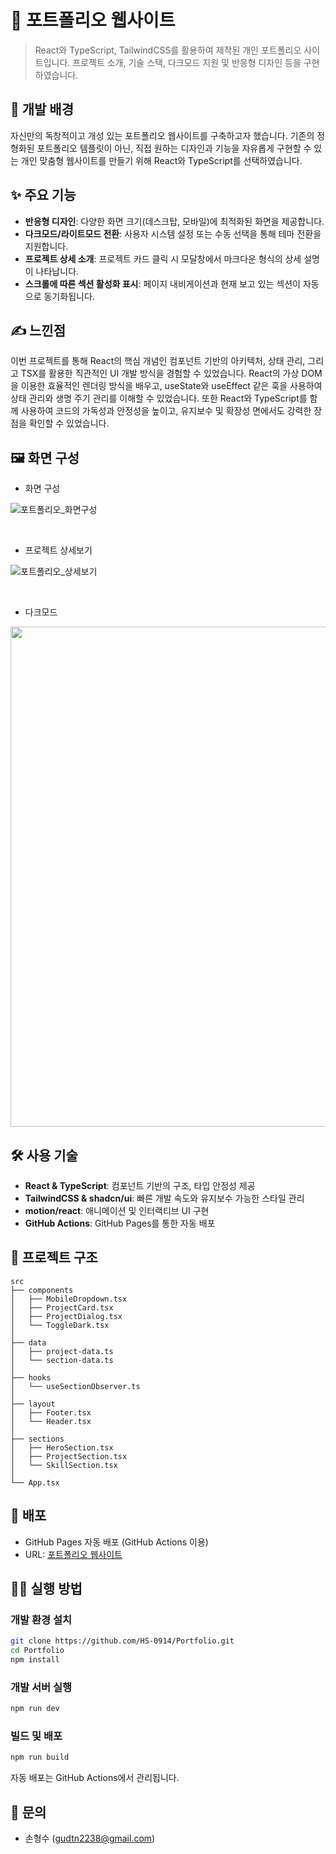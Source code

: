# 📜 포트폴리오 웹사이트

> React와 TypeScript, TailwindCSS를 활용하여 제작된 개인 포트폴리오 사이트입니다. 프로젝트 소개, 기술 스택, 다크모드 지원 및 반응형 디자인 등을 구현하였습니다.

## 🤔 개발 배경

자신만의 독창적이고 개성 있는 포트폴리오 웹사이트를 구축하고자 했습니다. 기존의 정형화된 포트폴리오 템플릿이 아닌, 직접 원하는 디자인과 기능을 자유롭게 구현할 수 있는 개인 맞춤형 웹사이트를 만들기 위해 React와 TypeScript를 선택하였습니다.

## ✨ 주요 기능

- **반응형 디자인**: 다양한 화면 크기(데스크탑, 모바일)에 최적화된 화면을 제공합니다.
- **다크모드/라이트모드 전환**: 사용자 시스템 설정 또는 수동 선택을 통해 테마 전환을 지원합니다.
- **프로젝트 상세 소개**: 프로젝트 카드 클릭 시 모달창에서 마크다운 형식의 상세 설명이 나타납니다.
- **스크롤에 따른 섹션 활성화 표시**: 페이지 내비게이션과 현재 보고 있는 섹션이 자동으로 동기화됩니다.

## ✍️ 느낀점

이번 프로젝트를 통해 React의 핵심 개념인 컴포넌트 기반의 아키텍처, 상태 관리, 그리고 TSX를 활용한 직관적인 UI 개발 방식을 경험할 수 있었습니다. React의 가상 DOM을 이용한 효율적인 렌더링 방식을 배우고, useState와 useEffect 같은 훅을 사용하여 상태 관리와 생명 주기 관리를 이해할 수 있었습니다. 또한 React와 TypeScript를 함께 사용하여 코드의 가독성과 안정성을 높이고, 유지보수 및 확장성 면에서도 강력한 장점을 확인할 수 있었습니다.

## 🖼️ 화면 구성

- 화면 구성
  
![포트폴리오_화면구성](https://github.com/user-attachments/assets/ae5e11f9-35b2-41c7-860a-01f111fc12b5)

&nbsp;

- 프로젝트 상세보기

![포트폴리오_상세보기](https://github.com/user-attachments/assets/2dd2052f-edce-4f0e-915e-e0b45f8a57a2)

&nbsp;

- 다크모드

<img src="https://github.com/user-attachments/assets/dfba85c0-a043-4d34-b155-60ef8c57cffd" width="800" />

## 🛠️ 사용 기술

- **React & TypeScript**: 컴포넌트 기반의 구조, 타입 안정성 제공
- **TailwindCSS & shadcn/ui**: 빠른 개발 속도와 유지보수 가능한 스타일 관리
- **motion/react**: 애니메이션 및 인터랙티브 UI 구현
- **GitHub Actions**: GitHub Pages를 통한 자동 배포

## 📁 프로젝트 구조

```
src
├── components
│   ├── MobileDropdown.tsx
│   ├── ProjectCard.tsx
│   ├── ProjectDialog.tsx
│   └── ToggleDark.tsx
│
├── data
│   ├── project-data.ts
│   └── section-data.ts
│
├── hooks
│   └── useSectionObserver.ts
│
├── layout
│   ├── Footer.tsx
│   └── Header.tsx
│
├── sections
│   ├── HeroSection.tsx
│   ├── ProjectSection.tsx
│   └── SkillSection.tsx
│
└── App.tsx
```

## 🚀 배포

- GitHub Pages 자동 배포 (GitHub Actions 이용)
- URL: [포트폴리오 웹사이트](https://hs-0914.github.io/Portfolio)

## 🏃‍➡️ 실행 방법

### 개발 환경 설치

```bash
git clone https://github.com/HS-0914/Portfolio.git
cd Portfolio
npm install
```

### 개발 서버 실행

```bash
npm run dev
```

### 빌드 및 배포

```bash
npm run build
```

자동 배포는 GitHub Actions에서 관리됩니다.

## 📧 문의

- 손형수 ([gudtn2238@gmail.com](mailto:gudtn2238@gmail.com))
